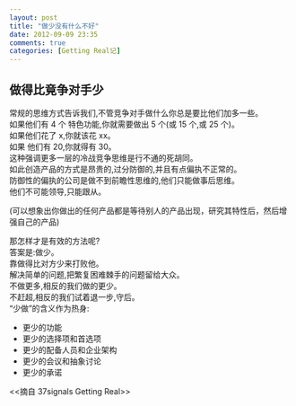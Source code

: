```yaml
---
layout: post
title: "做少没有什么不好"
date: 2012-09-09 23:35
comments: true
categories: [Getting Real记]
---
```


## 做得比竟争对手少

常规的思维方式告诉我们,不管竞争对手做什么你总是要比他们加多一些。  
如果他们有 4 个 特色功能,你就需要做出 5 个(或 15 个,或 25 个)。  
如果他们花了 x,你就该花 xx。  
如果 他们有 20,你就得有 30。  
这种强调更多一层的冷战竞争思维是行不通的死胡同。  
如此创造产品的方式是昂贵的,过分防御的,并且有点偏执不正常的。  
防御性的偏执的公司是做不到前瞻性思维的,他们只能做事后思维。  
他们不可能领导,只能跟从。

<!--More-->

(可以想象出你做出的任何产品都是等待别人的产品出现，研究其特性后，然后增强自己的产品)  

那怎样才是有效的方法呢?  
答案是:做少。  
靠做得比对方少来打败他。  
解决简单的问题,把繁复困难棘手的问题留给大众。  
不做更多,相反的我们做的更少。  
不赶超,相反的我们试着退一步,守后。  
“少做”的含义作为热身:

* 更少的功能
* 更少的选择项和首选项
* 更少的配备人员和企业架构 
* 更少的会议和抽象讨论
* 更少的承诺

<<摘自 37signals Getting Real>>
